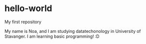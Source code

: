 # hello-world
My first repository

My name is Noa, and I am studying datatechonology in University of Stavanger. I am learning basic programming! :D
